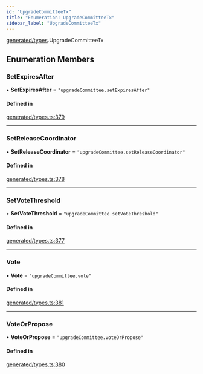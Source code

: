 ```yaml
---
id: "UpgradeCommitteeTx"
title: "Enumeration: UpgradeCommitteeTx"
sidebar_label: "UpgradeCommitteeTx"
---
```


[generated/types](../../../../modules/Generated/Types/Types.md).UpgradeCommitteeTx

## Enumeration Members

### SetExpiresAfter

• **SetExpiresAfter** = ``"upgradeCommittee.setExpiresAfter"``

#### Defined in

[generated/types.ts:379](https://github.com/PolymeshAssociation/polymesh-sdk/blob/15be87e8/src/generated/types.ts#L379)

___

### SetReleaseCoordinator

• **SetReleaseCoordinator** = ``"upgradeCommittee.setReleaseCoordinator"``

#### Defined in

[generated/types.ts:378](https://github.com/PolymeshAssociation/polymesh-sdk/blob/15be87e8/src/generated/types.ts#L378)

___

### SetVoteThreshold

• **SetVoteThreshold** = ``"upgradeCommittee.setVoteThreshold"``

#### Defined in

[generated/types.ts:377](https://github.com/PolymeshAssociation/polymesh-sdk/blob/15be87e8/src/generated/types.ts#L377)

___

### Vote

• **Vote** = ``"upgradeCommittee.vote"``

#### Defined in

[generated/types.ts:381](https://github.com/PolymeshAssociation/polymesh-sdk/blob/15be87e8/src/generated/types.ts#L381)

___

### VoteOrPropose

• **VoteOrPropose** = ``"upgradeCommittee.voteOrPropose"``

#### Defined in

[generated/types.ts:380](https://github.com/PolymeshAssociation/polymesh-sdk/blob/15be87e8/src/generated/types.ts#L380)
